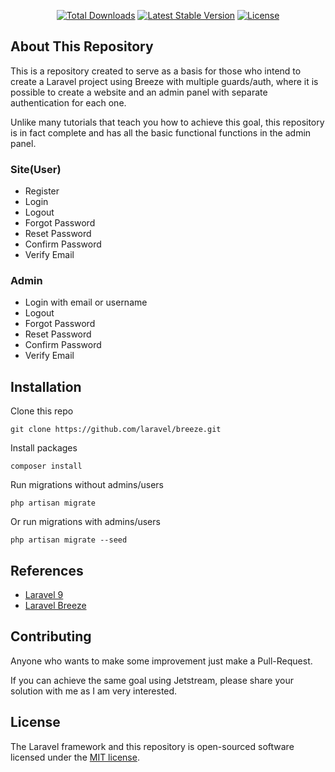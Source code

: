 <p align="center">
<a href="https://packagist.org/packages/laravel/framework"><img src="https://img.shields.io/packagist/dt/laravel/framework" alt="Total Downloads"></a>
<a href="https://packagist.org/packages/laravel/framework"><img src="https://img.shields.io/packagist/v/laravel/framework" alt="Latest Stable Version"></a>
<a href="https://packagist.org/packages/laravel/framework"><img src="https://img.shields.io/packagist/l/laravel/framework" alt="License"></a>
</p>

## About This Repository

This is a repository created to serve as a basis for those who intend to create a Laravel project using Breeze with multiple guards/auth, where it is possible to create a website and an admin panel with separate authentication for each one.

Unlike many tutorials that teach you how to achieve this goal, this repository is in fact complete and has all the basic functional functions in the admin panel.

### Site(User)
- Register
- Login
- Logout
- Forgot Password
- Reset Password
- Confirm Password
- Verify Email

### Admin
- Login with email or username
- Logout
- Forgot Password
- Reset Password
- Confirm Password
- Verify Email

## Installation

Clone this repo

    git clone https://github.com/laravel/breeze.git

Install packages

    composer install

Run migrations without admins/users

    php artisan migrate

Or run migrations with admins/users

    php artisan migrate --seed

## References
- [Laravel 9](https://laravel.com)
- [Laravel Breeze](https://laravel.com/docs/9.x/starter-kits#laravel-breeze)

## Contributing

Anyone who wants to make some improvement just make a Pull-Request.

If you can achieve the same goal using Jetstream, please share your solution with me as I am very interested.

## License

The Laravel framework and this repository is open-sourced software licensed under the [MIT license](https://opensource.org/licenses/MIT).
